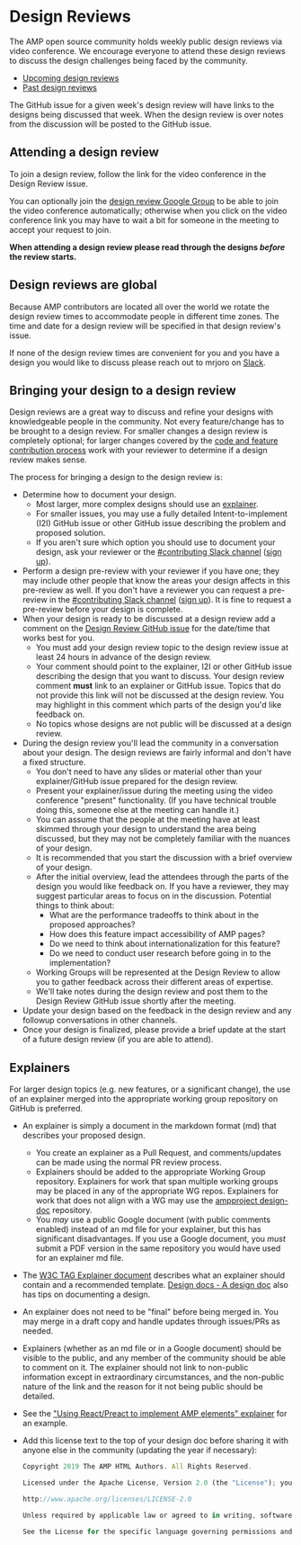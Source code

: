# Design Reviews

The AMP open source community holds weekly public design reviews via video conference. We encourage everyone to attend these design reviews to discuss the design challenges being faced by the community.

- [Upcoming design reviews](https://github.com/ampproject/amphtml/labels/Type%3A%20Design%20Review)
- [Past design reviews](https://github.com/ampproject/amphtml/issues?q=label%3A%22Type%3A+Design+Review%22+is%3Aclosed)

The GitHub issue for a given week's design review will have links to the designs being discussed that week. When the design review is over notes from the discussion will be posted to the GitHub issue.

## Attending a design review

To join a design review, follow the link for the video conference in the Design Review issue.

You can optionally join the [design review Google Group](https://groups.google.com/a/ampproject.org/forum/#!forum/amp-design-review) to be able to join the video conference automatically; otherwise when you click on the video conference link you may have to wait a bit for someone in the meeting to accept your request to join.

**When attending a design review please read through the designs _before_ the review starts.**

## Design reviews are global

Because AMP contributors are located all over the world we rotate the design review times to accommodate people in different time zones. The time and date for a design review will be specified in that design review's issue.

If none of the design review times are convenient for you and you have a design you would like to discuss please reach out to mrjoro on [Slack](https://github.com/ampproject/amphtml/blob/master/CONTRIBUTING.md#discussion-channels).

## Bringing your design to a design review

Design reviews are a great way to discuss and refine your designs with knowledgeable people in the community. Not every feature/change has to be brought to a design review. For smaller changes a design review is completely optional; for larger changes covered by the [code and feature contribution process](https://github.com/ampproject/amphtml/blob/master/contributing/contributing-code.md) work with your reviewer to determine if a design review makes sense.

The process for bringing a design to the design review is:

- Determine how to document your design.
  - Most larger, more complex designs should use an [explainer](#explainers).
  - For smaller issues, you may use a fully detailed Intent-to-implement (I2I) GitHub issue or other GitHub issue describing the problem and proposed solution.
  - If you aren't sure which option you should use to document your design, ask your reviewer or the [#contributing Slack channel](https://amphtml.slack.com/messages/contributing/) ([sign up](https://bit.ly/amp-slack-signup)).
- Perform a design pre-review with your reviewer if you have one; they may include other people that know the areas your design affects in this pre-review as well. If you don't have a reviewer you can request a pre-review in the [#contributing Slack channel](https://amphtml.slack.com/messages/contributing) ([sign up](https://bit.ly/amp-slack-signup)). It is fine to request a pre-review before your design is complete.
- When your design is ready to be discussed at a design review add a comment on the [Design Review GitHub issue](https://github.com/ampproject/amphtml/labels/Type%3A%20Design%20Review) for the date/time that works best for you.
  - You must add your design review topic to the design review issue at least 24 hours in advance of the design review.
  - Your comment should point to the explainer, I2I or other GitHub issue describing the design that you want to discuss.  Your design review comment **must** link to an explainer or GitHub issue.  Topics that do not provide this link will not be discussed at the design review.  You may highlight in this comment which parts of the design you'd like feedback on.
  - No topics whose designs are not public will be discussed at a design review.
- During the design review you'll lead the community in a conversation about your design. The design reviews are fairly informal and don't have a fixed structure.
  - You don't need to have any slides or material other than your explainer/GitHub issue prepared for the design review.
  - Present your explainer/issue during the meeting using the video conference "present" functionality. (If you have technical trouble doing this, someone else at the meeting can handle it.)
  - You can assume that the people at the meeting have at least skimmed through your design to understand the area being discussed, but they may not be completely familiar with the nuances of your design.
  - It is recommended that you start the discussion with a brief overview of your design.
  - After the initial overview, lead the attendees through the parts of the design you would like feedback on. If you have a reviewer, they may suggest particular areas to focus on in the discussion. Potential things to think about:
    - What are the performance tradeoffs to think about in the proposed approaches?
    - How does this feature impact accessibility of AMP pages?
    - Do we need to think about internationalization for this feature?
    - Do we need to conduct user research before going in to the implementation?
  - Working Groups will be represented at the Design Review to allow you to gather feedback across their different areas of expertise.
  - We'll take notes during the design review and post them to the Design Review GitHub issue shortly after the meeting.
- Update your design based on the feedback in the design review and any followup conversations in other channels.
- Once your design is finalized, please provide a brief update at the start of a future design review (if you are able to attend).

## Explainers

For larger design topics (e.g. new features, or a significant change), the use of an explainer merged into the appropriate working group repository on GitHub is preferred.  

- An explainer is simply a document in the markdown format (md) that describes your proposed design.
  - You create an explainer as a Pull Request, and comments/updates can be made using the normal PR review process.
  - Explainers should be added to the appropriate Working Group repository.  Explainers for work that span multiple working groups may be placed in any of the appropriate WG repos.  Explainers for work that does not align with a WG may use the [ampproject design-doc](https://github.com/ampproject/design-docs) repository.
  - You _may_ use a public Google document (with public comments enabled) instead of an md file for your explainer, but this has significant disadvantages.  If you use a Google document, you *must* submit a PDF version in the same repository you would have used for an explainer md file.
- The [W3C TAG Explainer document](https://w3ctag.github.io/explainers) describes what an explainer should contain and a recommended template.  [Design docs - A design doc](https://medium.com/@cramforce/design-docs-a-design-doc-a152f4484c6b) also has tips on documenting a design.
- An explainer does not need to be "final" before being merged in.  You may merge in a draft copy and handle updates through issues/PRs as needed.
- Explainers (whether as an md file or in a Google document) should be visible to the public, and any member of the community should be able to comment on it.  The explainer should not link to non-public information except in extraordinary circumstances, and the non-public nature of the link and the reason for it not being public should be detailed.
- See the ["Using React/Preact to implement AMP elements" explainer](https://github.com/ampproject/wg-bento/blob/master/react/explainer.md) for an example.
- Add this license text to the top of your design doc before sharing it with anyone else in the community (updating the year if necessary):

  ```js
  Copyright 2019 The AMP HTML Authors. All Rights Reserved.

  Licensed under the Apache License, Version 2.0 (the "License"); you may not use this file except in compliance with the License. You may obtain a copy of the License at

  http://www.apache.org/licenses/LICENSE-2.0

  Unless required by applicable law or agreed to in writing, software distributed under the License is distributed on an "AS-IS" BASIS, WITHOUT WARRANTIES OR CONDITIONS OF ANY KIND, either express or implied.

  See the License for the specific language governing permissions and limitations under the License.
  ```
  

